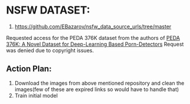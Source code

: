 # NSFW DATASET:

1. https://github.com/EBazarov/nsfw_data_source_urls/tree/master

Requested access for the PEDA 376K dataset from the authors of [PEDA 376K: A Novel Dataset for Deep-Learning
Based Porn-Detectors](https://ieeexplore.ieee.org/document/9206701)
Request was denied due to copyright issues.


## Action Plan:
1. Download the images from above mentioned repository and clean the images(few of these are expired links so would have to handle that)
2. Train initial model
